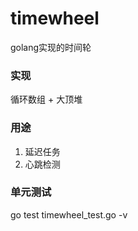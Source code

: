 # timewheel
golang实现的时间轮

### 实现
循环数组 + 大顶堆

### 用途
1. 延迟任务
2. 心跳检测

### 单元测试
go test timewheel_test.go -v
